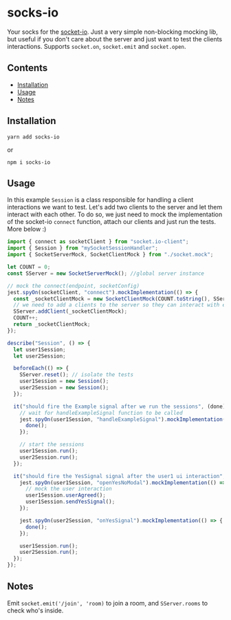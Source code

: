 # socks-io

Your socks for the [socket-io](http://socket.io/). Just a very simple non-blocking mocking lib, but useful if you don't care about the server and just want to test the clients interactions. Supports `socket.on`, `socket.emit` and `socket.open`.

## Contents

- [Installation](#installation)
- [Usage](#usage)
- [Notes](#notes)

## Installation

```shell
yarn add socks-io
```

or

```shell
npm i socks-io
```

## Usage

In this example `Session` is a class responsible for handling a client interactions we want to test. Let's add two clients to the server and let them interact with each other. To do so, we just need to mock the implementation of the socket-io `connect` function, attach our clients and just run the tests. More below :)

```js
import { connect as socketClient } from "socket.io-client";
import { Session } from "mySocketSessionHandler";
import { SocketServerMock, SocketClientMock } from "./socket.mock";

let COUNT = 0;
const SServer = new SocketServerMock(); //global server instance

// mock the connect(endpoint, socketConfig)
jest.spyOn(socketClient, "connect").mockImplementation(() => {
  const _socketClientMock = new SocketClientMock(COUNT.toString(), SServer);
  // we need to add a clients to the server so they can interact with each other
  SServer.addClient(_socketClientMock);
  COUNT++;
  return _socketClientMock;
});

describe("Session", () => {
  let user1Session;
  let user2Session;

  beforeEach(() => {
    SServer.reset(); // isolate the tests
    user1Session = new Session();
    user2Session = new Session();
  });

  it("should fire the Example signal after we run the sessions", (done) => {
    // wait for handleExampleSignal function to be called
    jest.spyOn(user1Session, "handleExampleSignal").mockImplementation(() => {
      done();
    });

    // start the sessions
    user1Session.run();
    user2Session.run();
  });

  it("should fire the YesSignal signal after the user1 ui interaction", (done) => {
    jest.spyOn(user1Session, "openYesNoModal").mockImplementation(() => {
      // mock the user interaction
      user1Session.userAgreed();
      user1Session.sendYesSignal();
    });

    jest.spyOn(user2Session, "onYesSignal").mockImplementation(() => {
      done();
    });

    user1Session.run();
    user2Session.run();
  });
});
```

## Notes

Emit `socket.emit('/join', 'room)` to join a room, and `SServer.rooms` to check who's inside.

